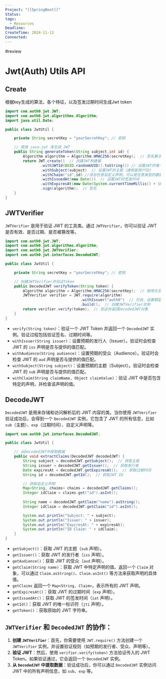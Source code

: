 ```yaml
---
Project: "[[SpringBoot]]"
Status: 
tags:
  - Resources
Deadline: 
CreateTime: 2024-11-13
Connected:
---
```


#review

# Jwt(Auth) Utils API

## Create
根据key生成的算法，各个特征，以及签发过期时间生成Jwt token
```java
import com.auth0.jwt.JWT;
import com.auth0.jwt.algorithms.Algorithm;
import java.util.Date;

public class JwtUtil {

    private String secretKey = "yourSecretKey"; // 密钥

    // 使用 java-jwt 库生成 JWT
    public String generateToken(String subject,int id) {
        Algorithm algorithm = Algorithm.HMAC256(secretKey);  // 签名算法和密钥
        return JWT.create()  // 创建JWT构建器
		        .withJWTId(UUID.randomUUID().toString()) // 设置JWT的唯一标识符
                .withSubject(subject)  // 设置JWT的主题（通常是用户ID）
                .withChaim("id",id) //添加任意自定义声明，可以是任意类型的数据
                .withIssuedAt(new Date())  // 设置JWT的签发时间
                .withExpiresAt(new Date(System.currentTimeMillis() + 1000 * 60 * 60))  // 设置JWT的过期时间
                .sign(algorithm);  // 签名
    }
}

```

## JWTVerifier

`JWTVerifier` 是用于验证 JWT 的工具类。通过 `JWTVerifier`，你可以验证 JWT 是否有效、是否过期、是否被篡改等。

```java
import com.auth0.jwt.JWT;
import com.auth0.jwt.algorithms.Algorithm;
import com.auth0.jwt.JWTVerifier;
import com.auth0.jwt.interfaces.DecodedJWT;

public class JwtUtil {

    private String secretKey = "yourSecretKey"; // 密钥

    // 创建JWTVerifier并验证Token
    public DecodedJWT verifyToken(String token) {
        Algorithm algorithm = Algorithm.HMAC256(secretKey);  // 使用与生成JWT时相同的密钥和算法
        JWTVerifier verifier = JWT.require(algorithm)
                                  .withIssuer("auth0")  // 可选，设置期望的发行者
                                  .build();  // 创建JWTVerifier实例
        return verifier.verify(token);  // 验证并返回DecodedJWT对象
    }
}

```

- `verify(String token)`：验证一个 JWT Token 并返回一个 `DecodedJWT` 实例。验证过程包括验证签名、过期时间等。
- `withIssuer(String issuer)`：设置预期的发行人（Issuer）。验证时会检查 JWT 的 `iss` 声明是否与提供的值匹配。
- `withAudience(String audience)`：设置预期的受众（Audience）。验证时会检查 JWT 的 `aud` 声明是否与提供的值匹配。
- `withSubject(String subject)`：设置预期的主题（Subject）。验证时会检查 JWT 的 `sub` 声明是否与提供的值匹配。
- `withClaim(String claimName, Object claimValue)`：验证 JWT 中是否包含特定的声明，并检查该声明的值。
## DecodeJWT

`DecodedJWT` 是用来存储和访问解析后的 JWT 内容的类。当你使用 `JWTVerifier` 验证成功后，会得到一个 `DecodedJWT` 实例，它包含了 JWT 的所有信息，比如 `sub`（主题）、`exp`（过期时间）、自定义声明等。

```java
import com.auth0.jwt.interfaces.DecodedJWT;

public class JwtUtil {

    // 从DecodedJWT中提取数据
    public void extractClaims(DecodedJWT decodedJWT) {
        String subject = decodedJWT.getSubject();  // 获取主题
        String issuer = decodedJWT.getIssuer();  // 获取发行者
        Date expiresAt = decodedJWT.getExpiresAt();  // 获取过期时间
        String id = decodedJWT.getId();  // 获取JWT ID

        // 获取自定义声明
        Map<String, chaims> chaims = decodedJWT.getClaims();
        Integer idClaim = claims.get("id").asInt();
        
        String name = decodedJWT.getClaim("name").asString();
        Integer idClaim = decodedJWT.getClaim("id").asInt();

        System.out.println("Subject: " + subject);
        System.out.println("Issuer: " + issuer);
        System.out.println("ExpiresAt: " + expiresAt);
        System.out.println("ID Claim: " + idClaim);
    }
}

```

- `getSubject()`：获取 JWT 的主题（`sub` 声明）。
- `getIssuer()`：获取 JWT 的发行者（`iss` 声明）。
- `getAudience()`：获取 JWT 的受众（`aud` 声明）。
- `getClaim(String name)`：获取 JWT 中特定声明的值。返回一个 `Claim` 对象，可以通过 `Claim.asString()`、`Claim.asInt()` 等方法来获取声明的具体值。
- `getClaims` 返回一个 `Map<String, Claim>`，表示所有的 JWT 声明。
- `getExpiresAt()`：获取 JWT 的过期时间（`exp` 声明）。
- `getIssuedAt()`：获取 JWT 的签发时间（`iat` 声明）。
- `getId()`：获取 JWT 的唯一标识符（`jti` 声明）。
- `getToken()`：获取原始的 JWT 字符串。

## `JWTVerifier` 和 `DecodedJWT` 的协作：

1. **创建 `JWTVerifier`**：首先，你需要使用 `JWT.require()` 方法创建一个 `JWTVerifier` 实例，并设置验证规则（如预期的发行者、受众、声明等）。
2. **验证 JWT**：然后，使用 `verifier.verify(token)` 方法验证传入的 JWT Token。如果验证通过，它会返回一个 `DecodedJWT` 实例。
3. **从 `DecodedJWT` 中提取数据**：验证成功后，你可以通过 `DecodedJWT` 实例访问 JWT 中的所有声明信息，如 `sub`、`exp` 等。

